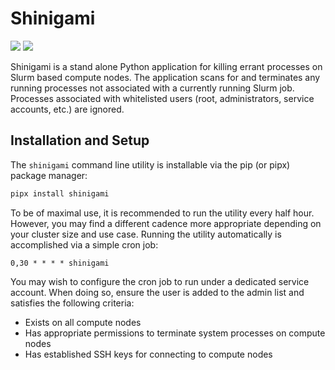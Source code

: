 # Shinigami
[![](https://app.codacy.com/project/badge/Grade/d5325904cffc4936b24dd6be0d58a1ee)](https://app.codacy.com/gh/pitt-crc/shinigami/dashboard)
[![](https://app.codacy.com/project/badge/Coverage/d5325904cffc4936b24dd6be0d58a1ee)](https://app.codacy.com/gh/pitt-crc/shinigami/dashboard)

Shinigami is a stand alone Python application for killing errant processes on Slurm based compute nodes.
The application scans for and terminates any running processes not associated with a currently running Slurm job.
Processes associated with whitelisted users (root, administrators, service accounts, etc.) are ignored.

## Installation and Setup

The `shinigami` command line utility is installable via the pip (or pipx) package manager:

```bash
pipx install shinigami
```

To be of maximal use, it is recommended to run the utility every half hour.
However, you may find a different cadence more appropriate depending on your cluster size and use case.
Running the utility automatically is accomplished via a simple cron job:

```cron
0,30 * * * * shinigami
```

You may wish to configure the cron job to run under a dedicated service account.
When doing so, ensure the user is added to the admin list and satisfies the following criteria:

- Exists on all compute nodes
- Has appropriate permissions to terminate system processes on compute nodes
- Has established SSH keys for connecting to compute nodes

